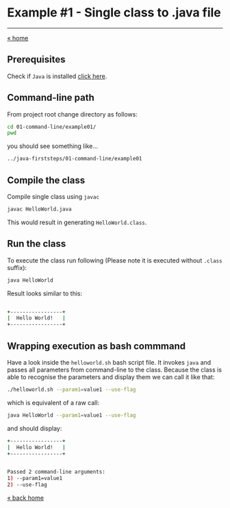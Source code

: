 # Example #1 - Single class to .java file
---

[« home](../../README.md)

## Prerequisites

Check if `Java` is installed [click here](../../JAVA.md).

## Command-line path

From project root change directory as follows:

```bash
cd 01-command-line/example01/
pwd
```

you should see something like... 

```bash
../java-firststeps/01-command-line/example01
```

## Compile the class

Compile single class using `javac` 

```bash
javac HelloWorld.java
```
This would result in generating `HelloWorld.class`.

## Run the class

To execute the class run following (Please note it is executed without `.class` suffix):

```bash
java HelloWorld
```
Result looks similar to this:

```bash

+-----------------+
|  Hello World!   |
+-----------------+

```

## Wrapping execution as bash commmand

Have a look inside the `helloworld.sh` bash script file. It invokes `java` and passes all parameters from command-line to the class.
Because the class is able to recognise the parameters and display them we can call it like that:

```bash
./helloworld.sh --param1=value1 --use-flag
```

which is equivalent of a raw call:

```bash
java HelloWorld --param1=value1 --use-flag
```

and should display:

```bash
+-----------------+
|  Hello World!   |
+-----------------+


Passed 2 command-line arguments: 
1) --param1=value1
2) --use-flag
```

[« back home](../../README.md)
